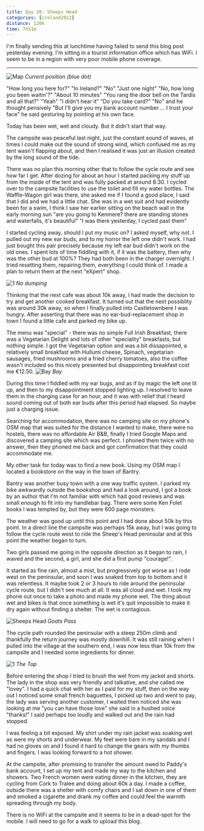 ```yaml
--- 
title: Day 20: Sheeps Head
categories: [ireland2022]
distance: 120k
time: 7h51m
---
```


I'm finally sending this at lunchtime having failed to send this blog post
yesterday evening. I'm sitting in a tourist information office which has WiFi.
I seem to be in a region with very poor mobile phone coverage.

---

![Map](/images/ireland2022/20220825_map.jpg) 
*Current position (blue dot)*

"How long you here for?" "In Ireland?" "No" "Just one night" "No, how long you
been waitin'?" "About 10 minutes" "You rang the door bell on the Tardis and
all that?" "Yeah" "I didn't hear it" "Do you take card?" "No" and he thought
pensively "But I'll give you my bank account number ... I trust your face" he
said gesturing by pointing at his own face.

Today has been wet, wet and cloudy. But it didn't start that way.

The campsite was peaceful last night, just the constant sound of waves, at
times I could make out the sound of strong wind, which confused me as my tent
wasn't flapping about, and then I realised it was just an illusion created by
the long sound of the tide.

There was no plan this morning other that to follow the cycle route and see
how far I get. After dozing for about an hour I started packing my stuff up
from the inside of the tent and was fully packed at around 8:30. I cycled over
to the campsite facilities to use the toilet and fill my water bottles. The
Waffle-Wagon girl was there, she asked me if I found a good place, I said
that I did and we had a little chat. She was in a wet suit and had evidently
been for a swim, I think I saw her earlier sitting on the beach wall in the
early morning sun "are you going to Kenmere? there are standing stones and
waterfalls, it's beautiful" "I was there yesterday, I cycled past them"

I started cycling away, should I put my music on? I asked myself, why not. I
pulled out my new ear buds, and to my horror the left one didn't work. I had
just bought this pair precisely because my left ear bud didn't work on the old
ones. I spent lots of time fiddling with it, if it was the battery, then why
was the other bud at 100%? They had both been in the charger overnight. I
tried resetting them, repairing them, everything I could think of. I made a
plan to return them at the next "eXpert" shop.

![1](/images/ireland2022/20220825_1.jpg) 
*No dumping*

Thinking that the next cafe was about 10k away, I had made the decision to try
and get another cooked breakfast. It turned out that the next possiblity was
around 30k away, so when I finally pulled into Castletownbere I was hungry.
After asserting that there was no ear-bud-replacement shop in town I found a
little cafe and parked my bike up.

The menu was "special" - there was no simple Full Irish Breakfast, there was a
Vegetarian Delight and lots of other "speciality" breakfasts, but nothing
simple. I got the Vegetarian option and was a bit dissapointed, a relatively
small breakfast with Hullumi cheese, Spinach, vegetarian sausages, fried
mushrooms and a fried cherry tomatoes, also the coffee wasn't included so this
nicely presented but disappointing breakfast cost me €12.50.
![Bay](/images/ireland2022/20220825_2.jpg) 
*Bay*

During this time I fiddled with my ear bugs, and as if by magic the left one
lit up, and then to my disappointment stopped lighting up. I resolved to leave
them in the charging case for an hour, and it was with relief that I heard
sound coming out of both ear buds after this period had elapsed. So maybe just
a charging issue.

Searching for accommodation, there was no camping site on my phone's OSM map
that was suited for the distance I wanted to make, there were no hostels,
there was no affordable Air B&B, finally I tried Google Maps and discovered a
camping site which was perfect. I phoned them twice with no answer, then they
phoned me back and got confirmation that they could accommodate me.

My other task for today was to find a new book. Using my OSM map I located a
bookstore on the way in the town of Bantry.

Bantry was another busy town with a one way traffic system. I parked my bike
awkwardly outside the bookshop and had a look around, I got a book by an
author that I'm not familiar with which had good reviews and was small enough
to fit into my handlebar bag. There were some Ken Folet books I was tempted
by, but they were 600 page monsters.

The weather was good up until this point and I had done about 50k by this
point. In a direct line the campsite was perhaps 15k away, but I was going to
follow the cycle route west to ride the Sheep's Head peninsular and at this
point the weather began to turn.

Two girls passed me going in the opposite direction as it began to rain, I
waved and the second, a girl, and she did a first pump "courage!".

It started as fine rain, almost a mist, but progressively got worse as I rode
west on the peninsular, and soon I was soaked from top to bottom and it was
relentless. It maybe took 2 or 3 hours to ride around the peninsular
cycle route, but I didn't see much at all. It was all cloud and wet. I took my
phone out once to take a photo and made my phone wet. The thing about wet and
bikes is that once something is wet it's quit impossible to make it dry again
without finding a shelter. The wet is contagious.

![Sheeps Head](/images/ireland2022/20220825_3.jpg) 
*Goats Pass*

The cycle path rounded the peninsular with a steep 250m climb and thankfully
the return journey was mostly downhill. It was still raining when I pulled
into the village at the southern end, I was now less than 10k from the
campsite and I needed some ingredients for dinner.

![1](/images/ireland2022/20220825_4.jpg) 
*The Top*

Before entering the shop I tried to brush the wet from my jacket and shorts.
The lady in the shop was very friendly and talkative, and she called me
"lovey". I had a quick chat with her as I paid for my stuff, then on the way
out I noticed some small french baguettes, I picked up two and went to pay,
the lady was serving another customer, I waited then noticed she was looking
at me "you can have those love" she said in a hushed voice "thanks!" I said
perhaps too loudly and walked out and the rain had stopped.

I was feeling a bit exposed. My shirt under my rain jacket was soaking wet as
were my shorts and underwear. My feet were bare in my sandals and I had no
gloves on and I found it hard to change the gears with my thumbs and fingers.
I was looking forward to a hot shower.

At the campsite, after promising to transfer the amount owed to Paddy's bank
account, I set up my tent and made my way to the kitchen and showers. Two
French women were eating dinner in the kitchen, they are cycling from Cork to
Tralee and doing about 60k a day. I made a coffee, outside there was a shelter
with comfy chairs and I sat down in one of them and smoked a cigarette and
drank my coffee and could feel the warmth spreading through my body.

There is no WiFi at the campsite and it seems to be in a dead-spot for the
mobile. I will need to go for a walk to upload this blog.









